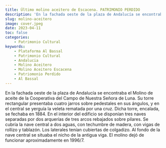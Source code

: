 ```yaml
---
title: Último molino aceitero de Escacena. PATRIMONIO PERDIDO
description: 'En la fachada oeste de la plaza de Andalucía se encontraba el Molino de aceite de la Cooperativa del Campo de Nuestra Señora de Luna. Su torre rectangular presentaba cuatro jarros sobre pedestales en sus ángulos, y en el central se yerguía la veleta rematada por una cruz. Dicha torre, encalada, se fechaba en 1884. En el interior del edificio se disponían tres naves separadas por dos arquerías de tres arcos rebajados sobre pilares. Se cubría la nave central a dos aguas, con techumbre de madera, con vigas de rollizo y tablazón. Los laterales tenían cubiertas de colgadizo. Al fondo de la nave central se situaba el nicho de la antigua viga. El molino dejó de funcionar aproximadamente en 1996/7.'
slug: molino-aceitero
image: cover.jpeg
date: 2023-04-11
toc: false
categories:
    - Patrimonio Cultural
keywords: 
    - Plataforma Al Bassal
    - Patrimonio Cultural
    - Andalucia
    - Molino Aceitero
    - Molino Aceitero Escacena
    - Patriomonio Perdido
    - Al Bassal
---
```

En la fachada oeste de la plaza de Andalucía se encontraba el Molino de aceite de la Cooperativa del Campo de Nuestra Señora de Luna. Su torre rectangular presentaba cuatro jarros sobre pedestales en sus ángulos, y en el central se yerguía la veleta rematada por una cruz. Dicha torre, encalada, se fechaba en 1884. En el interior del edificio se disponían tres naves separadas por dos arquerías de tres arcos rebajados sobre pilares. Se cubría la nave central a dos aguas, con techumbre de madera, con vigas de rollizo y tablazón. Los laterales tenían cubiertas de colgadizo. Al fondo de la nave central se situaba el nicho de la antigua viga. El molino dejó de funcionar aproximadamente en 1996/7.